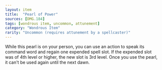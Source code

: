 ```yaml
---
layout: item
title:  "Pearl of Power"
sources: [DMG.184]
tags: [wondrous item, uncommon, attunement]
category: "Wondrous Item"
rarity: "Uncommon (requires attunement by a spellcaster)"
---
```


While this pearl is on your person, you can use an action to speak its command word and regain one expended spell slot. If the expended slot was of 4th level or higher, the new slot is 3rd level. Once you use the pearl, it can't be used again until the next dawn.